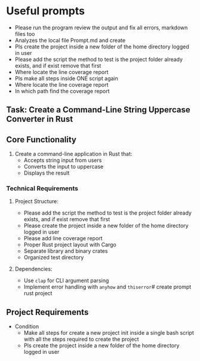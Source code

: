 # Useful prompts

- Please run the program review the output and fix all errors, markdown files too
- Analyzes the local file Prompt.md and create
- Pls create the project inside a new folder of the home directory  logged in user
- Please add the script the method to test is the project folder already exists, and if exist remove that first
- Where locate the line coverage report
- Pls make all steps inside ONE script again
- Where locate the line coverage report
- In which path find the coverage report

## Task: Create a Command-Line String Uppercase Converter in Rust

## Core Functionality

1. Create a command-line application in Rust that:
   - Accepts string input from users
   - Converts the input to uppercase
   - Displays the result

### Technical Requirements

1. Project Structure:
   - Please add the script the method to test is the project folder already exists, and if exist remove that first
   - Please create the project inside a new folder of the home directory  logged in user
   - Please add line coverage report
   - Proper Rust project layout with Cargo
   - Separate library and binary crates
   - Organized test directory

2. Dependencies:
   - Use `clap` for CLI argument parsing
   - Implement error handling with `anyhow` and `thiserror`# create prompt rust project

## Project Requirements

- Condition
  - Make all steps for create a new  project init inside a single bash script with all the steps required to create the project
  - Pls create the project inside a new folder of the home directory  logged in user
  